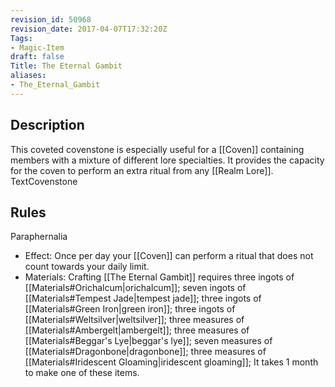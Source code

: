 ```yaml
---
revision_id: 50968
revision_date: 2017-04-07T17:32:20Z
Tags:
- Magic-Item
draft: false
Title: The Eternal Gambit
aliases:
- The_Eternal_Gambit
---
```

## Description
This coveted covenstone is especially useful for a [[Coven]] containing members with a mixture of different lore specialties. It provides the capacity for the coven to perform an extra ritual from any [[Realm Lore]].
TextCovenstone
## Rules
Paraphernalia
* Effect: Once per day your [[Coven]] can perform a ritual that does not count towards your daily limit.
* Materials: Crafting [[The Eternal Gambit]] requires three ingots of [[Materials#Orichalcum|orichalcum]]; seven ingots of [[Materials#Tempest Jade|tempest jade]]; three ingots of [[Materials#Green Iron|green iron]]; three ingots of [[Materials#Weltsilver|weltsilver]]; three measures of [[Materials#Ambergelt|ambergelt]]; three measures of [[Materials#Beggar's Lye|beggar's lye]]; seven measures of [[Materials#Dragonbone|dragonbone]]; three measures of [[Materials#Iridescent Gloaming|iridescent gloaming]]; It takes 1 month to make one of these items.